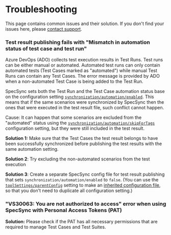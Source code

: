 # Troubleshooting

This page contains common issues and their solution. If you don't find your issues here, please [contact support](specsync-support.md).

### Test result publishing fails with "Mismatch in automation status of test case and test run"

Azure DevOps \(ADO\) collects test execution results in Test Runs. Test runs can be either manual or automated. Automated test runs can only contain automated tests \(Test Cases marked as "automated"\) while manual Test Runs can contain any Test Cases. The error message is provided by ADO when a non-automated Test Case is being added to the Test Run.

SpecSync sets both the Test Run and the Test Case automation status base on the configuration setting [`synchronization/automation/enabled`](../reference/configuration/configuration-synchronization/configuration-synchronization-automation.md). This means that if the same scenarios were synchronized by SpecSync then the ones that were executed in the test result file, such conflict cannot happen.

Cause: It can happen that some scenarios are excluded from the "automated" status using the [`synchronization/automation/skipForTags`](../reference/configuration/configuration-synchronization/configuration-synchronization-automation.md) configuration setting, but they were still included in the test result. 

**Solution 1:** Make sure that the Test Cases the test result belongs to have been successfully synchronized before publishing the test results with the same automation setting.

**Solution 2**: Try excluding the non-automated scenarios from the test execution

**Solution 3**: Create a separate SpecSync config file for test result publishing that sets `synchronization/automation/enabled` to `false`. \(You can use the [`toolSettings/parentConfig`](../reference/configuration/configuration-toolsettings.md) setting to make an [inherited configuration file](../features/general-features/hierarchical-configuration-files.md), so that you don't need to duplicate all configuration setting.\)

### "VS30063: You are not authorized to access" error when using SpecSync with Personal Access Tokens \(PAT\)

**Solution:** Please check if the PAT has all necessary permissions that are required to manage Test Cases and Test Suites.

